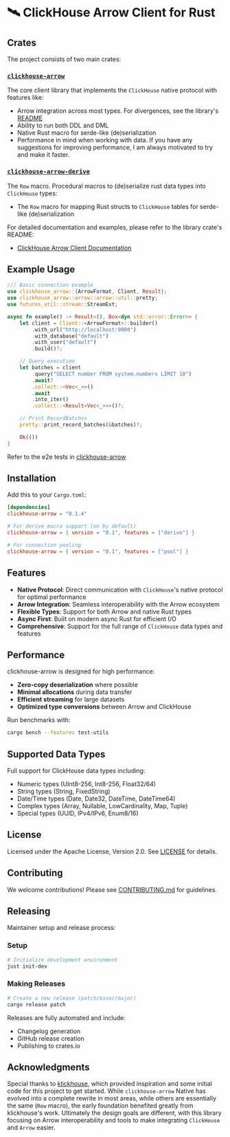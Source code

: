 # 🛰️ ClickHouse Arrow Client for Rust

## Crates

The project consists of two main crates:

### [`clickhouse-arrow`](./clickhouse-arrow/README.md)

The core client library that implements the `ClickHouse` native protocol with features like:

- Arrow integration across most types. For divergences, see the library's [README](./clickhouse-arrow/README.md)
- Ability to run both DDL and DML
- Native Rust macro for serde-like (de)serialization
- Performance in mind when working with data. If you have any suggestions for improving performance, I am always motivated to try and make it faster.

### [`clickhouse-arrow-derive`](./clickhouse-arrow-derive)

The `Row` macro. Procedural macros to (de)serialize rust data types into `ClickHouse` types:

- The `Row` macro for mapping Rust structs to `ClickHouse` tables for serde-like (de)serialization

For detailed documentation and examples, please refer to the library crate's README:

- [ClickHouse Arrow Client Documentation](./clickhouse-arrow/README.md)

## Example Usage

```rust
/// Basic connection example
use clickhouse_arrow::{ArrowFormat, Client, Result};
use clickhouse_arrow::arrow::arrow::util::pretty;
use futures_util::stream::StreamExt;

async fn example() -> Result<(), Box<dyn std::error::Error>> {
    let client = Client::<ArrowFormat>::builder()
        .with_url("http://localhost:9000")
        .with_database("default")
        .with_user("default")
        .build()?;

    // Query execution
    let batches = client
        .query("SELECT number FROM system.numbers LIMIT 10")
        .await?
        .collect::<Vec<_>>()
        .await
        .into_iter()
        .collect::<Result<Vec<_>>>()?;

    // Print RecordBatches
    pretty::print_record_batches(&batches)?;

    Ok(())
}
```

Refer to the e2e tests in [clickhouse-arrow](./clickhouse-arrow/tests/)

## Installation

Add this to your `Cargo.toml`:

```toml
[dependencies]
clickhouse-arrow = "0.1.4"

# For derive macro support (on by default)
clickhouse-arrow = { version = "0.1", features = ["derive"] }

# For connection pooling
clickhouse-arrow = { version = "0.1", features = ["pool"] }
```

## Features

- **Native Protocol**: Direct communication with `ClickHouse`'s native protocol for optimal performance
- **Arrow Integration**: Seamless interoperability with the Arrow ecosystem
- **Flexible Types**: Support for both Arrow and native Rust types
- **Async First**: Built on modern async Rust for efficient I/O
- **Comprehensive**: Support for the full range of `ClickHouse` data types and features

## Performance

clickhouse-arrow is designed for high performance:

- **Zero-copy deserialization** where possible
- **Minimal allocations** during data transfer
- **Efficient streaming** for large datasets
- **Optimized type conversions** between Arrow and ClickHouse

Run benchmarks with:
```bash
cargo bench --features test-utils
```

## Supported Data Types

Full support for ClickHouse data types including:
- Numeric types (UInt8-256, Int8-256, Float32/64)
- String types (String, FixedString)
- Date/Time types (Date, Date32, DateTime, DateTime64)
- Complex types (Array, Nullable, LowCardinality, Map, Tuple)
- Special types (UUID, IPv4/IPv6, Enum8/16)

## License

Licensed under the Apache License, Version 2.0. See [LICENSE](LICENSE) for details.

## Contributing

We welcome contributions! Please see [CONTRIBUTING.md](CONTRIBUTING.md) for guidelines.

## Releasing

Maintainer setup and release process:

### Setup
```bash
# Initialize development environment
just init-dev
```

### Making Releases
```bash
# Create a new release (patch/minor/major)
cargo release patch
```

Releases are fully automated and include:
- Changelog generation
- GitHub release creation
- Publishing to crates.io

## Acknowledgments

Special thanks to [klickhouse](https://github.com/Protryon/klickhouse), which provided inspiration and some initial code for this project to get started. While `clickhouse-arrow` Native has evolved into a complete rewrite in most areas, while others are essentially the same (`Row` macro), the early foundation benefited greatly from klickhouse's work. Ultimately the design goals are different, with this library focusing on Arrow interoperability and tools to make integrating `ClickHouse` and `Arrow` easier.

